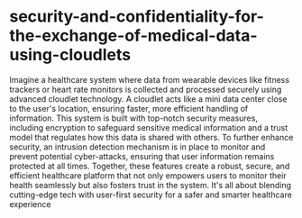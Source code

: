 # security-and-confidentiality-for-the-exchange-of-medical-data-using-cloudlets

Imagine a healthcare system where data from wearable devices like fitness trackers or heart rate monitors is collected and processed securely using advanced cloudlet technology. A cloudlet acts like a mini data center close to the user's location, ensuring faster, more efficient handling of information. This system is built with top-notch security measures, including encryption to safeguard sensitive medical information and a trust model that regulates how this data is shared with others.
To further enhance security, an intrusion detection mechanism is in place to monitor and prevent potential cyber-attacks, ensuring that user information remains protected at all times. Together, these features create a robust, secure, and efficient healthcare platform that not only empowers users to monitor their health seamlessly but also fosters trust in the system. It's all about blending cutting-edge tech with user-first security for a safer and smarter healthcare experience
